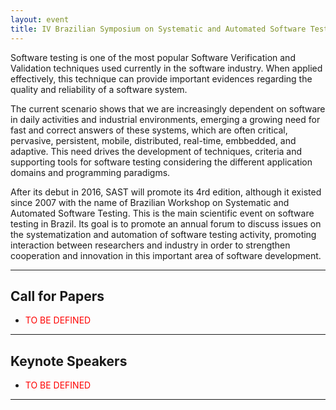 ```yaml
---
layout: event
title: IV Brazilian Symposium on Systematic and Automated Software Testing (SAST)
---
```


Software testing is one of the most popular Software Verification and Validation techniques used currently in the software industry. When applied effectively, this technique can provide important evidences regarding the quality and reliability of a software system.

The current scenario shows that we are increasingly dependent on software in daily activities and industrial environments,
emerging a growing need for fast and correct answers of these systems, which are often critical, pervasive, persistent, mobile, distributed, real-time, embbedded, and adaptive. This need drives the development of techniques, criteria and supporting tools for software testing considering the different application domains and programming paradigms.

After its debut in 2016, SAST will promote its 4rd edition, although it existed since 2007 with the name of Brazilian Workshop on Systematic and Automated Software Testing. This is the main scientific event on software testing in Brazil. Its goal is to promote an annual forum to discuss issues on the systematization and automation of software testing activity, promoting interaction between researchers and industry in order to strengthen cooperation and innovation in this important area of software development.

---

## Call for Papers

- <label style="color: red;">TO BE DEFINED</label>

---

## Keynote Speakers

- <label style="color: red;">TO BE DEFINED</label>

---